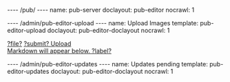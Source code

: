 ---- /pub/ ----
name: pub-server
doclayout: pub-editor
nocrawl: 1


---- /admin/pub-editor-upload ----
name: Upload Images
template: pub-editor-upload
doclayout: pub-editor-doclayout
nocrawl: 1

[?file?](upload)
[?submit? Upload](-)  
[Markdown will appear below. ?label?](- "instructions")


---- /admin/pub-editor-updates ----
name: Updates pending
template: pub-editor-updates
doclayout: pub-editor-doclayout
nocrawl: 1


